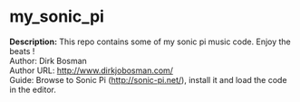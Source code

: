 # my_sonic_pi

<b>Description:</b> This repo contains some of my sonic pi music code. Enjoy the beats ! <br />
Author: Dirk Bosman <br />
Author URL: http://www.dirkjobosman.com/ <br />
Guide: Browse to Sonic Pi (http://sonic-pi.net/), install it and load the code in the editor. 
